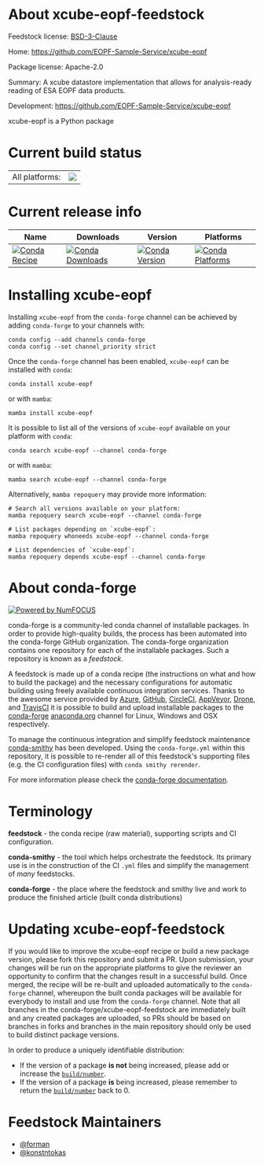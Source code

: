 About xcube-eopf-feedstock
==========================

Feedstock license: [BSD-3-Clause](https://github.com/conda-forge/xcube-eopf-feedstock/blob/main/LICENSE.txt)

Home: https://github.com/EOPF-Sample-Service/xcube-eopf

Package license: Apache-2.0

Summary: A xcube datastore implementation that allows for analysis-ready reading of ESA EOPF data products.

Development: https://github.com/EOPF-Sample-Service/xcube-eopf

xcube-eopf is a Python package

Current build status
====================


<table><tr><td>All platforms:</td>
    <td>
      <a href="https://dev.azure.com/conda-forge/feedstock-builds/_build/latest?definitionId=25020&branchName=main">
        <img src="https://dev.azure.com/conda-forge/feedstock-builds/_apis/build/status/xcube-eopf-feedstock?branchName=main">
      </a>
    </td>
  </tr>
</table>

Current release info
====================

| Name | Downloads | Version | Platforms |
| --- | --- | --- | --- |
| [![Conda Recipe](https://img.shields.io/badge/recipe-xcube--eopf-green.svg)](https://anaconda.org/conda-forge/xcube-eopf) | [![Conda Downloads](https://img.shields.io/conda/dn/conda-forge/xcube-eopf.svg)](https://anaconda.org/conda-forge/xcube-eopf) | [![Conda Version](https://img.shields.io/conda/vn/conda-forge/xcube-eopf.svg)](https://anaconda.org/conda-forge/xcube-eopf) | [![Conda Platforms](https://img.shields.io/conda/pn/conda-forge/xcube-eopf.svg)](https://anaconda.org/conda-forge/xcube-eopf) |

Installing xcube-eopf
=====================

Installing `xcube-eopf` from the `conda-forge` channel can be achieved by adding `conda-forge` to your channels with:

```
conda config --add channels conda-forge
conda config --set channel_priority strict
```

Once the `conda-forge` channel has been enabled, `xcube-eopf` can be installed with `conda`:

```
conda install xcube-eopf
```

or with `mamba`:

```
mamba install xcube-eopf
```

It is possible to list all of the versions of `xcube-eopf` available on your platform with `conda`:

```
conda search xcube-eopf --channel conda-forge
```

or with `mamba`:

```
mamba search xcube-eopf --channel conda-forge
```

Alternatively, `mamba repoquery` may provide more information:

```
# Search all versions available on your platform:
mamba repoquery search xcube-eopf --channel conda-forge

# List packages depending on `xcube-eopf`:
mamba repoquery whoneeds xcube-eopf --channel conda-forge

# List dependencies of `xcube-eopf`:
mamba repoquery depends xcube-eopf --channel conda-forge
```


About conda-forge
=================

[![Powered by
NumFOCUS](https://img.shields.io/badge/powered%20by-NumFOCUS-orange.svg?style=flat&colorA=E1523D&colorB=007D8A)](https://numfocus.org)

conda-forge is a community-led conda channel of installable packages.
In order to provide high-quality builds, the process has been automated into the
conda-forge GitHub organization. The conda-forge organization contains one repository
for each of the installable packages. Such a repository is known as a *feedstock*.

A feedstock is made up of a conda recipe (the instructions on what and how to build
the package) and the necessary configurations for automatic building using freely
available continuous integration services. Thanks to the awesome service provided by
[Azure](https://azure.microsoft.com/en-us/services/devops/), [GitHub](https://github.com/),
[CircleCI](https://circleci.com/), [AppVeyor](https://www.appveyor.com/),
[Drone](https://cloud.drone.io/welcome), and [TravisCI](https://travis-ci.com/)
it is possible to build and upload installable packages to the
[conda-forge](https://anaconda.org/conda-forge) [anaconda.org](https://anaconda.org/)
channel for Linux, Windows and OSX respectively.

To manage the continuous integration and simplify feedstock maintenance
[conda-smithy](https://github.com/conda-forge/conda-smithy) has been developed.
Using the ``conda-forge.yml`` within this repository, it is possible to re-render all of
this feedstock's supporting files (e.g. the CI configuration files) with ``conda smithy rerender``.

For more information please check the [conda-forge documentation](https://conda-forge.org/docs/).

Terminology
===========

**feedstock** - the conda recipe (raw material), supporting scripts and CI configuration.

**conda-smithy** - the tool which helps orchestrate the feedstock.
                   Its primary use is in the construction of the CI ``.yml`` files
                   and simplify the management of *many* feedstocks.

**conda-forge** - the place where the feedstock and smithy live and work to
                  produce the finished article (built conda distributions)


Updating xcube-eopf-feedstock
=============================

If you would like to improve the xcube-eopf recipe or build a new
package version, please fork this repository and submit a PR. Upon submission,
your changes will be run on the appropriate platforms to give the reviewer an
opportunity to confirm that the changes result in a successful build. Once
merged, the recipe will be re-built and uploaded automatically to the
`conda-forge` channel, whereupon the built conda packages will be available for
everybody to install and use from the `conda-forge` channel.
Note that all branches in the conda-forge/xcube-eopf-feedstock are
immediately built and any created packages are uploaded, so PRs should be based
on branches in forks and branches in the main repository should only be used to
build distinct package versions.

In order to produce a uniquely identifiable distribution:
 * If the version of a package **is not** being increased, please add or increase
   the [``build/number``](https://docs.conda.io/projects/conda-build/en/latest/resources/define-metadata.html#build-number-and-string).
 * If the version of a package **is** being increased, please remember to return
   the [``build/number``](https://docs.conda.io/projects/conda-build/en/latest/resources/define-metadata.html#build-number-and-string)
   back to 0.

Feedstock Maintainers
=====================

* [@forman](https://github.com/forman/)
* [@konstntokas](https://github.com/konstntokas/)


<!-- dummy commit to enable rerendering -->

